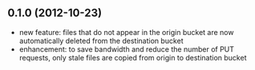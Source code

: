 ## 0.1.0 (2012-10-23)

* new feature: files that do not appear in the origin bucket are now automatically deleted from the destination bucket
* enhancement: to save bandwidth and reduce the number of PUT requests, only stale files are copied from origin to destination bucket
